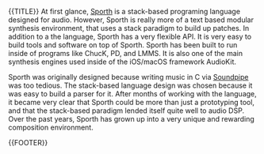 {{TITLE}}
At first glance, [Sporth](/proj/sporth.html) is a stack-based programing language 
designed for audio. However, Sporth is really more of a text based modular synthesis 
environment, that uses a stack paradigm to build up patches. In addition to
a the language, Sporth has a very flexible API. It is very easy to build
tools and software on top of Sporth. Sporth has been built to run inside of
programs like ChucK, PD, and LMMS. It is also one of the main synthesis engines
used inside of the iOS/macOS framework AudioKit. 

Sporth was originally designed because writing music in C via [Soundpipe](/proj/soundpipe.html) 
was too tedious. The stack-based language design was chosen
because it was easy to build a parser for it. After months of working with the language, 
it became very clear that Sporth could be more than just a prototyping tool, and that
the stack-based paradigm lended itself quite well to audio DSP. Over the
past years, Sporth has grown up into a very unique and rewarding composition
environment. 


{{FOOTER}}
